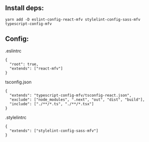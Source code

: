 ## Install deps: 
```
yarn add -D eslint-config-react-mfv stylelint-config-sass-mfv typescript-config-mfv
```

## Config: 

.eslintrc
```
{
  "root": true,
  "extends": ["react-mfv"]
}
```

tsconfig.json
```
{
  "extends": "typescript-config-mfv/tsconfig-react.json",
  "exclude": ["node_modules", ".next", "out", "dist", "build"],
  "include": ["./**/*.ts", "./**/*.tsx"]
}
```

.stylelintrc
```
{
  "extends": ["stylelint-config-sass-mfv"]
}
```
